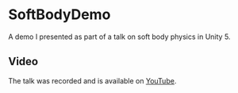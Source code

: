 # SoftBodyDemo

A demo I presented as part of a talk on soft body physics in Unity 5.

## Video

The talk was recorded and is available on [YouTube].

[YouTube]: https://youtu.be/mCGVxMqHYUk

